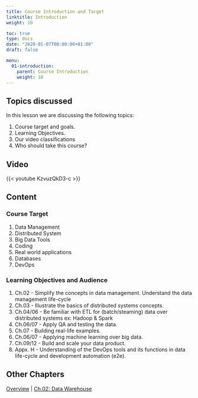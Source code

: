 ```yaml
---
title: Course Introduction and Target
linktitle: Introduction
weight: 10

toc: true
type: docs
date: "2020-01-07T00:00:00+01:00"
draft: false

menu:
  01-introduction:
    parent: Course Introduction
    weight: 10
---
```



## Topics discussed

In this lesson we are discussing the following topics:

1. Course target and goals.
1. Learning Objectives.
1. Our video classifications
1. Who should take this course?

## Video

{{< youtube KzvuzQkD3-c >}}

## Content

### Course Target

1. Data Management
1. Distributed System
1. Big Data Tools
1. Coding
1. Real world applications
1. Databases
1. DevOps

### Learning Objectives and Audience

1. Ch.02 - Simplify the concepts in data management. Understand the data management life-cycle
1. Ch.03 - Illustrate the basics of distributed systems concepts.
1. Ch.04/06 - Be familiar with ETL for (batch/steaming) data over distributed systems ex: Hadoop & Spark
1. Ch.06/07 - Apply QA and testing the data.
1. Ch.07 - Building real-life examples.
1. Ch.06/07 - Applying machine learning over big data.
1. Ch.09/12 - Build and scale your data product.
1. Appx. H - Understanding of the DevOps tools and its functions in data life-cycle and development automation (e2e).

## Other Chapters

[Overview](../../../../big-data-in-depth/)  | [Ch.02: Data Warehouse](../../02-dwh) 